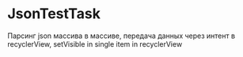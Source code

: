 # JsonTestTask
Парсинг json массива в массиве, передача данных через интент в recyclerView, 
setVisible in single item in recyclerView
